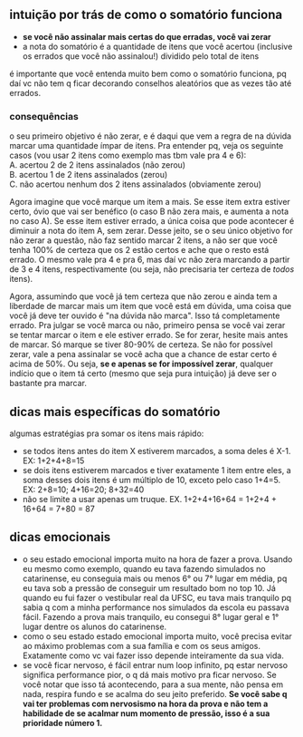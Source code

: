## intuição por trás de como o somatório funciona
- **se você não assinalar mais certas do que erradas, você vai zerar**
- a nota do somatório é a quantidade de itens que você acertou (inclusive os errados que você não assinalou!) dividido pelo total de itens

é importante que você entenda muito bem como o somatório funciona, pq daí vc não tem q ficar decorando conselhos aleatórios que as vezes tão até errados.
### consequências
o seu primeiro objetivo é não zerar, e é daqui que vem a regra de na dúvida marcar uma quantidade ímpar de itens. Pra entender pq, veja os seguinte casos (vou usar 2 itens como exemplo mas tbm vale pra 4 e 6):  
A. acertou 2 de 2 itens assinalados (não zerou)  
B. acertou 1 de 2 itens assinalados (zerou)  
C. não acertou nenhum dos 2 itens assinalados (obviamente zerou)

Agora imagine que você marque um item a mais. Se esse item extra estiver certo, óvio que vai ser benéfico (o caso B não zera mais, e aumenta a nota no caso A). Se esse item estiver errado, a única coisa que pode acontecer é diminuir a nota do item A, sem zerar. Desse jeito, se o seu único objetivo for não zerar a questão, não faz sentido marcar 2 itens, a não ser que você tenha 100% de certeza que os 2 estão certos e ache que o resto está errado. O mesmo vale pra 4 e pra 6, mas daí vc não zera marcando a partir de 3 e 4 itens, respectivamente (ou seja, não precisaria ter certeza de *todos* itens).

Agora, assumindo que você já tem certeza que não zerou e ainda tem a liberdade de marcar mais um item que você está em dúvida, uma coisa que você já deve ter ouvido é "na dúvida não marca". Isso tá completamente errado. Pra julgar se você marca ou não, primeiro pensa se você vai zerar se tentar marcar o item e ele estiver errado. Se for zerar, hesite mais antes de marcar. Só marque se tiver 80-90% de certeza. Se não for possível zerar, vale a pena assinalar se você acha que a chance de estar certo é acima de 50%. Ou seja, **se e apenas se for impossível zerar**, qualquer indício que o item tá certo (mesmo que seja pura intuição) já deve ser o bastante pra marcar.
## dicas mais específicas do somatório
algumas estratégias pra somar os itens mais rápido:
- se todos itens antes do item X estiverem marcados, a soma deles é X-1. EX: 1+2+4+8=15
- se dois itens estiverem marcados e tiver exatamente 1 item entre eles, a soma desses dois itens é um múltiplo de 10, exceto pelo caso 1+4=5. EX: 2+8=10; 4+16=20; 8+32=40
- não se limite a usar apenas um truque. EX. 1+2+4+16+64 = 1+2+4 + 16+64 = 7+80 = 87

## dicas emocionais
- o seu estado emocional importa muito na hora de fazer a prova. Usando eu mesmo como exemplo, quando eu tava fazendo simulados no catarinense, eu conseguia mais ou menos 6° ou 7° lugar em média, pq eu tava sob a pressão de conseguir um resultado bom no top 10. Já quando eu fui fazer o vestibular real da UFSC, eu tava mais tranquilo pq sabia q com a minha performance nos simulados da escola eu passava fácil. Fazendo a prova mais tranquilo, eu consegui 8° lugar geral e 1° lugar dentre os alunos do catarinense.
- como o seu estado estado emocional importa muito, você precisa evitar ao máximo problemas com a sua família e com os seus amigos. Exatamente como vc vai fazer isso depende inteiramente da sua vida.
- se você ficar nervoso, é fácil entrar num loop infinito, pq estar nervoso significa performance pior, o q dá mais motivo pra ficar nervoso. Se você notar que isso tá acontecendo, para a sua mente, não pensa em nada, respira fundo e se acalma do seu jeito preferido. **Se você sabe q vai ter problemas com nervosismo na hora da prova e não tem a habilidade de se acalmar num momento de pressão, isso é a sua prioridade número 1.**